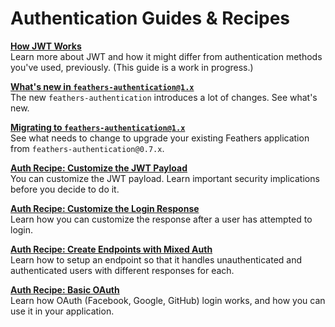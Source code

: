 # Authentication Guides & Recipes

[**How JWT Works**](./how-jwt-works.md)<br/>
Learn more about JWT and how it might differ from authentication methods you've used, previously. (This guide is a work in progress.)

[**What's new in `feathers-authentication@1.x`**](https://github.com/feathersjs/feathers-authentication/blob/master/docs/new-1.0-features.md)<br/>
The new `feathers-authentication` introduces a lot of changes.  See what's new.

[**Migrating to `feathers-authentication@1.x`**](https://github.com/feathersjs/feathers-authentication/blob/master/docs/migrating.md)<br/>
See what needs to change to upgrade your existing Feathers application from `feathers-authentication@0.7.x`.

[**Auth Recipe: Customize the JWT Payload**](./recipe.customize-jwt-payload.md)<br/>
You can customize the JWT payload. Learn important security implications before you decide to do it.

[**Auth Recipe: Customize the Login Response**](./recipe.customize-response.md)<br/>
Learn how you can customize the response after a user has attempted to login.

[**Auth Recipe: Create Endpoints with Mixed Auth**](./recipe.mixed-auth.md)<br/>
Learn how to setup an endpoint so that it handles unauthenticated and authenticated users with different responses for each.

[**Auth Recipe: Basic OAuth**](./recipe.oauth-basic.md)<br/>
Learn how OAuth (Facebook, Google, GitHub) login works, and how you can use it in your application.